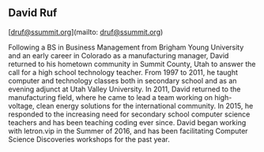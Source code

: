 ## David Ruf

[druf@ssummit.org](mailto: druf@ssummit.org)

Following a BS in Business Management from Brigham Young University and an early career in Colorado as a manufacturing manager, David returned to his hometown community in Summit County, Utah to answer the call for a high school technology teacher. From 1997 to 2011, he taught computer and technology classes both in secondary school and as an evening adjunct at Utah Valley University. In 2011, David returned to the manufacturing field, where he came to lead a team working on high-voltage, clean energy solutions for the international community. In 2015, he responded to the increasing need for secondary school computer science teachers and has been teaching coding ever since. David began working with letron.vip in the Summer of 2016, and has been facilitating Computer Science Discoveries workshops for the past year.
